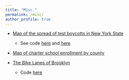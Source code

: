 ```yaml
---
title: "Misc."
permalink: /misc/
author_profile: true
---
```


- [Map of the spread of test boycotts in New York State](http://ramorel.github.io/files/map_of_test_boycotts.html)
  - See code [here](https://github.com/ramorel/good_time_fun_time/blob/master/R/map_of_test_boycotts.R) and [here](https://github.com/ramorel/good_time_fun_time/blob/master/R/map_of_test_boycotts.Rmd)

- [Map of charter school enrollment by county](http://ramorel.github.io/files/charter_growth.html)

- [The Bike Lanes of Brooklyn](http://ramorel.github.io/files/bike_lanes_of_brooklyn.html)
  - Code [here](https://github.com/ramorel/good_time_fun_time/blob/master/R/bike_lanes_of_brooklyn.Rmd)
